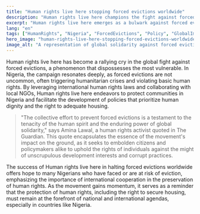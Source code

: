```yaml
---
title: "Human rights live here stopping forced evictions worldwide"
description: "Human rights live here champions the fight against forced evictions, impacting policies and lives in Nigeria and beyond."
excerpt: "Human rights live here emerges as a bulwark against forced evictions globally."
lang: "en"
tags: ["HumanRights", "Nigeria", "ForcedEvictions", "Policy", "GlobalImpact"]
hero_image: "human-rights-live-here-stopping-forced-evictions-worldwide.png"
image_alt: "A representation of global solidarity against forced evictions featuring Nigeria"
---
```


Human rights live here has become a rallying cry in the global fight against forced evictions, a phenomenon that dispossesses the most vulnerable. In Nigeria, the campaign resonates deeply, as forced evictions are not uncommon, often triggering humanitarian crises and violating basic human rights. By leveraging international human rights laws and collaborating with local NGOs, Human rights live here endeavors to protect communities in Nigeria and facilitate the development of policies that prioritize human dignity and the right to adequate housing.

> "The collective effort to prevent forced evictions is a testament to the tenacity of the human spirit and the enduring power of global solidarity," says Amina Lawal, a human rights activist quoted in The Guardian. This quote encapsulates the essence of the movement's impact on the ground, as it seeks to embolden citizens and policymakers alike to uphold the rights of individuals against the might of unscrupulous development interests and corrupt practices.

The success of Human rights live here in halting forced evictions worldwide offers hope to many Nigerians who have faced or are at risk of eviction, emphasizing the importance of international cooperation in the preservation of human rights. As the movement gains momentum, it serves as a reminder that the protection of human rights, including the right to secure housing, must remain at the forefront of national and international agendas, especially in countries like Nigeria.
